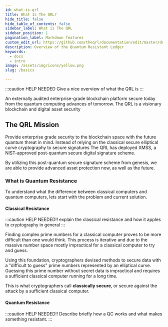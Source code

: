 ```yaml
---
id: what-is-qrl
title: What Is The QRL?
hide_title: false
hide_table_of_contents: false
sidebar_label: What is The QRL
sidebar_position: 1
pagination_label: Markdown features
custom_edit_url: https://github.com/theqrl/documentation/edit/master/docs/basics/what-is-qrl.md
description: Overview of the Quantum Resistant Ledger
keywords:
  - docs
  - intro
image: /assets/img/icons/yellow.png
slug: /basics

---
```


:::caution HELP NEEDED
Give a nice overview of what the QRL is
:::

An externally audited enterprise-grade blockchain platform secure today from the quantum computing advances of tomorrow. The QRL is a visionary blockchain and digital asset security


## The QRL Mission

Provide enterprise grade security to the blockchain space with the future quantum threat in mind. Instead of relying on the classical secure elliptical curve cryptography to secure signatures The QRL has deployed XMSS, a NIST-approved post-quantum secure digital signature scheme.

By utilizing this post-quantum secure signature scheme from genesis, we are able to provide advanced asset protection now, as well as the future.

### What is Quantum Resistance

To understand what the difference between classical computers and quantum computers, lets start with the problem and current solution.



#### Classical Resistance

:::caution HELP NEEDED!!
explain the classical resistance and how it apples to cryptography in general
:::

Finding complex prime numbers for a classical computer proves to be more difficult than one would think. This process is iterative and due to the massive number space mostly impractical for a classical computer to try and guess. 

Using this foundation, cryptographers devised methods to secure data with a "difficult to guess" prime numbers represented by an elliptical curve. Guessing this prime number without secret data is impractical and requires a sufficient classical computer running for a long time. 

This is what cryptographers call **classically secure**, or secure against the attack by a sufficient classical computer. 


#### Quantum Resistance


:::caution HELP NEEDED!!
Describe briefly how a QC works and what makes something resistant.
:::